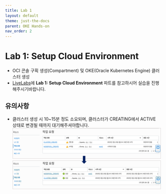 ```yaml
---
title: Lab 1
layout: default
theme: just-the-docs
parent: OKE Hands-on
nav_order: 2
---
```



# Lab 1: Setup Cloud Environment
- OCI 콘솔 구획 생성(Compartment) 및 OKE(Oracle Kubernetes Engine) 클러스터 생성
- [LiveLabs](https://apexapps.oracle.com/pls/apex/r/dbpm/livelabs/run-workshop?p210_wid=3206&p210_wec=&session=4354810289205)에 **Lab 1: Setup Cloud Environment** 파트를 참고하시어 실습을 진행해주시기바랍니다.

## 유의사항
- 클러스터 생성 시 10~15분 정도 소요되며, 클러스터가 CREATING에서 ACTIVE 상태로 변경될 때까지 대기해주셔야합니다.
![](2023-06-05-16-17-14.png)